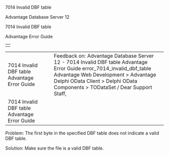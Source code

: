 7014 Invalid DBF table




Advantage Database Server 12  

7014 Invalid DBF table

Advantage Error Guide

|  |
| --- |
|  |

|  |  |  |  |  |
| --- | --- | --- | --- | --- |
| 7014 Invalid DBF table  Advantage Error Guide |  |  | Feedback on: Advantage Database Server 12 - 7014 Invalid DBF table Advantage Error Guide error\_7014\_invalid\_dbf\_table Advantage Web Development > Advantage Delphi OData Client > Delphi OData Components > TODataSet / Dear Support Staff, |  |
| 7014 Invalid DBF table  Advantage Error Guide |  |  |  |  |

Problem: The first byte in the specified DBF table does not indicate a valid DBF table.

Solution: Make sure the file is a valid DBF table.